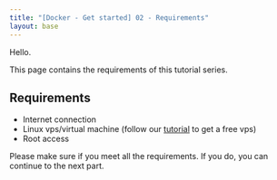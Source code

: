 ```yaml
---
title: "[Docker - Get started] 02 - Requirements"
layout: base
---
```

Hello.

This page contains the requirements of this tutorial series.

## Requirements
- Internet connection
- Linux vps/virtual machine (follow our [tutorial](/free-vps) to get a free vps)
- Root access

Please make sure if you meet all the requirements.
If you do, you can continue to the next part.
